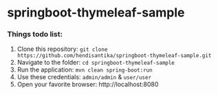 # springboot-thymeleaf-sample

### Things todo list:

1. Clone this repository: `git clone https://github.com/hendisantika/springboot-thymeleaf-sample.git`
2. Navigate to the folder: `cd springboot-thymeleaf-sample`
3. Run the application: `mvn clean spring-boot:run`
4. Use these credentials: `admin/admin` & `user/user`
5. Open your favorite browser: http://localhost:8080
